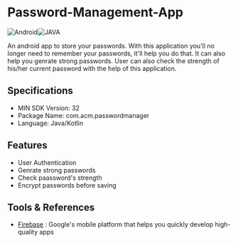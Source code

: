 # Password-Management-App
![Android](https://img.shields.io/badge/Android-3DDC84?style=for-the-badge&logo=android&logoColor=white)![JAVA](https://img.shields.io/badge/Java-ED8B00?style=for-the-badge&logo=java&logoColor=white)

An android app to store your passwords. With this application you'll no longer need to remember your passwords, it'll help you do that. It can also help you genrate strong passwords. User can also check the strength of his/her current password with the help of this application.

## Specifications

* MIN SDK Version: 32
* Package Name:
com.acm.passwordmanager
* Language: Java/Kotlin

## Features

* User Authentication
* Genrate strong passwords
* Check paassword's strength
* Encrypt passwords before saving

## Tools & References

* [Firebase](https://firebase.google.com/docs/android/setup) : Google's mobile platform that helps you quickly develop high-quality apps
